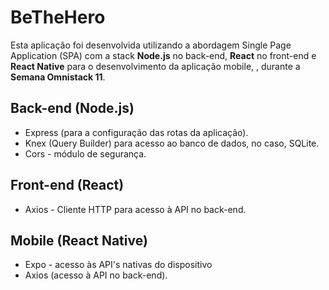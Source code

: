 # BeTheHero

<p>Esta aplicação foi desenvolvida utilizando a abordagem Single Page Application (SPA) com a stack <b>Node.js</b> no back-end, <b>React</b> no front-end e <b>React Native</b> para o desenvolvimento da aplicação mobile, , durante a <b>Semana Omnistack 11</b>.</p>

<h2>Back-end (Node.js)</h2>
<ul>
  <li>Express (para a configuração das rotas da aplicação).</li>
  <li>Knex (Query Builder) para acesso ao banco de dados, no caso, SQLite.</li>
  <li>Cors - módulo de segurança.</li>
</ul>


<h2>Front-end (React)</h2>
<ul>
  <li>Axios - Cliente HTTP para acesso à API no back-end.</li>
</ul>


<h2>Mobile (React Native)</h2>
<ul>
  <li>Expo - acesso às API's nativas do dispositivo</li>
  <li>Axios (acesso à API no back-end).</li>
</ul>
